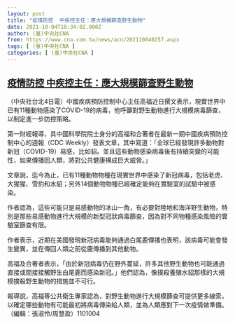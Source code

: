 ```yaml
---
layout: post
title: "疫情防控  中疾控主任：應大規模篩查野生動物"
date: 2021-10-04T10:34:02.000Z
author: (臺)中央社CNA
from: https://www.cna.com.tw/news/acn/202110040257.aspx
tags: [ (臺)中央社CNA ]
categories: [ (臺)中央社CNA ]
---
```

<!--1633343642000-->
[疫情防控  中疾控主任：應大規模篩查野生動物](https://www.cna.com.tw/news/acn/202110040257.aspx)
------

<div>
<div></div><div><p>（中央社台北4日電）中國疾病預防控制中心主任高福近日撰文表示，現實世界中已有11種動物感染了COVID-19的病毒，他呼籲對野生動物進行大規模病毒篩查，以制定進一步防控策略。</p><p>第一財經報導，具中國科學院院士身分的高福和合著者在最新一期中國疾病預防控制中心的週報（CDC Weekly）發表文章，其中寫道：「全球已經發現許多動物對新冠（COVID-19）易感，比如貂。並且這些動物感染病毒後有持續突變的可能性，如果傳播回人類，將對公共健康構成巨大威脅。」</p><p>文章說，迄今為止，已有11種動物物種在現實世界中感染了新冠病毒，包括老虎、大猩猩、雪豹和水貂；另外14個動物物種已經確定能夠在實驗室的試驗中被感染。</p><p>作者認為，這些可能只是易感動物的冰山一角，有必要對陸地和海洋野生動物，特別是那些易感動物進行大規模的新型冠狀病毒篩查，因為對不同物種感染風險的實驗室篩查有限。</p><p>作者表示，近期在美國發現新冠病毒能夠通過白尾鹿傳播也表明，該病毒可能會發生變異，並在傳回人類之前從鹿傳播到其他動物。</p><p>高福及合著者表示，「由於新冠病毒仍在野外蔓延，許多其他野生動物也可能通過直接或間接接觸野生白尾鹿而感染新冠。」他們認為，像撲殺養殖水貂那樣的大規模撲殺野生動物的措施並不可行。</p><p>報導說，高福等公共衛生專家認為，對野生動物進行大規模篩查可提供更多線索，以確定哪些動物有可能最初將病毒傳染給人類，並為人類應對下一次疫情做準備。（編輯：張淑伶/周慧盈）1101004</p></div>
</div>
